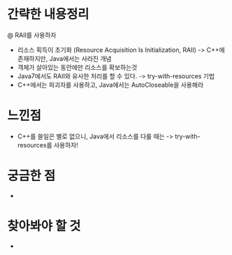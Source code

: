 # 간략한 내용정리

@ RAII를 사용하자
- 리소스 획득이 초기화 (Resource Acquisition Is Initialization, RAII) -> C++에 존재하지만, Java에서는 사라진 개념
- 객체가 살아있는 동안에만 리소스를 확보하는것 
- Java7에서도 RAII와 유사한 처리를 할 수 있다. -> try-with-resources 기법
- C++에서는 파괴자를 사용하고, Java에서는 AutoCloseable을 사용해라

# 느낀점
- C++를 쓸일은 별로 없으니, Java에서 리소스를 다룰 때는 -> try-with-resources를 사용하자!

# 궁금한 점
- 

# 찾아봐야 할 것 
-
